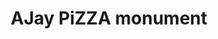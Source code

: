 ---
pid: ls21
title: AJay PiZZA monument
location_transcription: 
coordinates: "[-75.2774286, 39.9449021]"
zipcode: '19050'
gen_neighborhood: 
neighborhood: 
outside_phl: 'Lansdowne PA '
age: '12'
age_range: 6-13
instagram: 
image_file_name: ls_21.jpg
proposal_transcription: 
topic: Food
topic_summary: '0'
type: Shrine,Sculpture Statue,Other No Form
keywords_other: pizza
credit: AJay
image_labels: 
twitter: 
facebook: 
permalink: "/monuments/ls21/"
layout: item-page
---